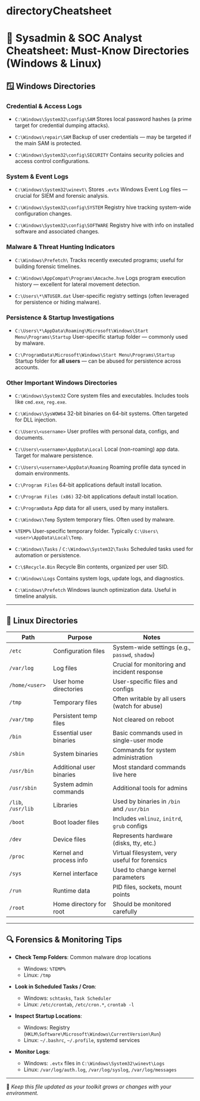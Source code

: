 # directoryCheatsheet

# 📂 Sysadmin & SOC Analyst Cheatsheet: Must-Know Directories (Windows & Linux)

## 🪟 Windows Directories

### Credential & Access Logs

* `C:\Windows\System32\config\SAM`
  Stores local password hashes (a prime target for credential dumping attacks).

* `C:\Windows\repair\SAM`
  Backup of user credentials — may be targeted if the main SAM is protected.

* `C:\Windows\System32\config\SECURITY`
  Contains security policies and access control configurations.

### System & Event Logs

* `C:\Windows\System32\winevt\`
  Stores `.evtx` Windows Event Log files — crucial for SIEM and forensic analysis.

* `C:\Windows\System32\config\SYSTEM`
  Registry hive tracking system-wide configuration changes.

* `C:\Windows\System32\config\SOFTWARE`
  Registry hive with info on installed software and associated changes.

### Malware & Threat Hunting Indicators

* `C:\Windows\Prefetch\`
  Tracks recently executed programs; useful for building forensic timelines.

* `C:\Windows\AppCompat\Programs\Amcache.hve`
  Logs program execution history — excellent for lateral movement detection.

* `C:\Users\*\NTUSER.dat`
  User-specific registry settings (often leveraged for persistence or hiding malware).

### Persistence & Startup Investigations

* `C:\Users\*\AppData\Roaming\Microsoft\Windows\Start Menu\Programs\Startup`
  User-specific startup folder — commonly used by malware.

* `C:\ProgramData\Microsoft\Windows\Start Menu\Programs\Startup`
  Startup folder for **all users** — can be abused for persistence across accounts.

### Other Important Windows Directories

* `C:\Windows\System32`
  Core system files and executables. Includes tools like `cmd.exe`, `reg.exe`.

* `C:\Windows\SysWOW64`
  32-bit binaries on 64-bit systems. Often targeted for DLL injection.

* `C:\Users\<username>`
  User profiles with personal data, configs, and documents.

* `C:\Users\<username>\AppData\Local`
  Local (non-roaming) app data. Target for malware persistence.

* `C:\Users\<username>\AppData\Roaming`
  Roaming profile data synced in domain environments.

* `C:\Program Files`
  64-bit applications default install location.

* `C:\Program Files (x86)`
  32-bit applications default install location.

* `C:\ProgramData`
  App data for all users, used by many installers.

* `C:\Windows\Temp`
  System temporary files. Often used by malware.

* `%TEMP%`
  User-specific temporary folder. Typically `C:\Users\<user>\AppData\Local\Temp`.

* `C:\Windows\Tasks` / `C:\Windows\System32\Tasks`
  Scheduled tasks used for automation or persistence.

* `C:\$Recycle.Bin`
  Recycle Bin contents, organized per user SID.

* `C:\Windows\Logs`
  Contains system logs, update logs, and diagnostics.

* `C:\Windows\Prefetch`
  Windows launch optimization data. Useful in timeline analysis.

---

## 🐧 Linux Directories

| Path               | Purpose                  | Notes                                           |
| ------------------ | ------------------------ | ----------------------------------------------- |
| `/etc`             | Configuration files      | System-wide settings (e.g., `passwd`, `shadow`) |
| `/var/log`         | Log files                | Crucial for monitoring and incident response    |
| `/home/<user>`     | User home directories    | User-specific files and configs                 |
| `/tmp`             | Temporary files          | Often writable by all users (watch for abuse)   |
| `/var/tmp`         | Persistent temp files    | Not cleared on reboot                           |
| `/bin`             | Essential user binaries  | Basic commands used in single-user mode         |
| `/sbin`            | System binaries          | Commands for system administration              |
| `/usr/bin`         | Additional user binaries | Most standard commands live here                |
| `/usr/sbin`        | System admin commands    | Additional tools for admins                     |
| `/lib`, `/usr/lib` | Libraries                | Used by binaries in `/bin` and `/usr/bin`       |
| `/boot`            | Boot loader files        | Includes `vmlinuz`, `initrd`, `grub` configs    |
| `/dev`             | Device files             | Represents hardware (disks, tty, etc.)          |
| `/proc`            | Kernel and process info  | Virtual filesystem, very useful for forensics   |
| `/sys`             | Kernel interface         | Used to change kernel parameters                |
| `/run`             | Runtime data             | PID files, sockets, mount points                |
| `/root`            | Home directory for root  | Should be monitored carefully                   |

---

## 🔍 Forensics & Monitoring Tips

* **Check Temp Folders**: Common malware drop locations

  * Windows: `%TEMP%`
  * Linux: `/tmp`

* **Look in Scheduled Tasks / Cron**:

  * Windows: `schtasks`, `Task Scheduler`
  * Linux: `/etc/crontab`, `/etc/cron.*`, `crontab -l`

* **Inspect Startup Locations**:

  * Windows: Registry (`HKLM\Software\Microsoft\Windows\CurrentVersion\Run`)
  * Linux: `~/.bashrc`, `~/.profile`, systemd services

* **Monitor Logs**:

  * Windows: `.evtx` files in `C:\Windows\System32\winevt\Logs`
  * Linux: `/var/log/auth.log`, `/var/log/syslog`, `/var/log/messages`

---

📌 *Keep this file updated as your toolkit grows or changes with your environment.*
